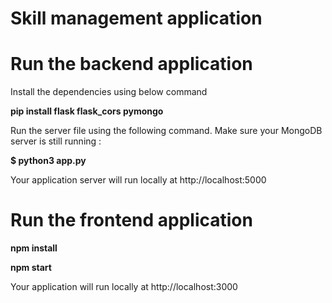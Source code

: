 # Skill management application

<h1>Run the backend application</h1>

Install the dependencies using below command

**pip install flask flask_cors pymongo**

Run the server file using the following command. Make sure your MongoDB server is still running : 

**$ python3 app.py**

Your application server will run locally at http://localhost:5000

<h1>Run the frontend application</h1>

**npm install**

**npm start**

Your application will run locally at http://localhost:3000
